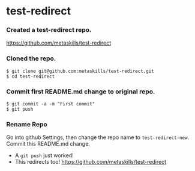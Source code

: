 test-redirect
=============

### Created a test-redirect repo.

https://github.com/metaskills/test-redirect

### Cloned the repo.

```
$ git clone git@github.com:metaskills/test-redirect.git 
$ cd test-redirect
```

### Commit first README.md change to original repo. 

```
$ git commit -a -m "First commit"
$ git push
```

### Rename Repo

Go into github Settings, then change the repo name to `test-redirect-new`. Commit this README.md change.

* A `git push` just worked!
* This redirects too! https://github.com/metaskills/test-redirect

